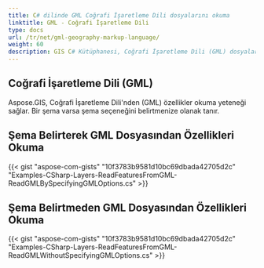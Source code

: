 ```yaml
---
title: C# dilinde GML Coğrafi İşaretleme Dili dosyalarını okuma
linktitle: GML - Coğrafi İşaretleme Dili
type: docs
url: /tr/net/gml-geography-markup-language/
weight: 60
description: GIS C# Kütüphanesi, Coğrafi İşaretleme Dili (GML) dosyalarından özellikleri okuma yeteneği sağlar ve bir şema varsa şema seçeneğini belirtmenize olanak tanır.
---
```


## **Coğrafi İşaretleme Dili (GML)**
Aspose.GIS, Coğrafi İşaretleme Dili'nden (GML) özellikler okuma yeteneği sağlar. Bir şema varsa şema seçeneğini belirtmenize olanak tanır.
## **Şema Belirterek GML Dosyasından Özellikleri Okuma**
{{< gist "aspose-com-gists" "10f3783b9581d10bc69dbada42705d2c" "Examples-CSharp-Layers-ReadFeaturesFromGML-ReadGMLBySpecifyingGMLOptions.cs" >}}
## **Şema Belirtmeden GML Dosyasından Özellikleri Okuma**
{{< gist "aspose-com-gists" "10f3783b9581d10bc69dbada42705d2c" "Examples-CSharp-Layers-ReadFeaturesFromGML-ReadGMLWithoutSpecifyingGMLOptions.cs" >}}
